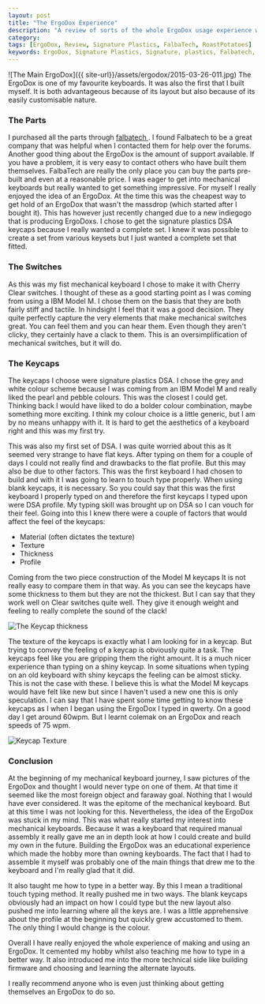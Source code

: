 ```yaml
---
layout: post
title: "The ErgoDox Experience"
description: "A review of sorts of the whole ErgoDox usage experience with signature plastics keycaps."
category: 
tags: [ErgoDox, Review, Signature Plastics, FalbaTech, RoastPotatoes]
keywords: ErgoDox, Signature Plastics, Signature, plastics, Falbatech, DSA, Keycaps, pbt, Falbatech, Howto, Build, Hand-made, geekhack, reddit, /r/mk, roastpotatoes, roast, potatoes,
---
```

![The Main ErgoDox]({{ site-url}}/assets/ergodox/2015-03-26-011.jpg)
The ErgoDox is one of my favourite keyboards. It was also the first that I built myself. It is both advantageous because of its layout but also because of its easily customisable  nature.

### The Parts
I purchased all the parts through [falbatech ](http://falbatech.pl). I found Falbatech to be a great company that was helpful when I contacted them for help over the forums. Another good thing about the ErgoDox is the amount of support available. If you have a problem, it is very easy to contact others who have built them themselves. FalbaTech are really the only place you can buy the parts pre-built and even at a reasonable price. I was eager to get into mechanical keyboards but really wanted to get something impressive. For myself I really enjoyed the idea of an ErgoDox. At the time this was the cheapest way to get hold of an ErgoDox that wasn't the massdrop (which started after I bought it). This has however just recently changed due to a new indiegogo that is producing ErgoDoxs. I chose to get the signature plastics DSA keycaps because I really wanted a complete set. I knew it was possible to create a set from various keysets but I just wanted a complete set that fitted.

### The Switches
As this was my fist mechanical keyboard I chose to  make it with Cherry Clear switches. I thought of these as a good starting point as I was coming from using a IBM Model M. I chose them on the basis that they are both fairly stiff and tactile. In hindsight I feel that it was a good decision. They quite perfectly capture the very elements that make mechanical switches great. You can feel them and you can hear them. Even though they aren't clicky, they certainly have a clack to them. This is an oversimplification of mechanical switches, but it will do.

### The Keycaps
The keycaps I  choose were signature plastics DSA. I chose the grey and white colour scheme because I was coming from an IBM Model M and really liked the pearl and pebble colours. This was the closest I could get. Thinking back I would have liked to do a bolder colour combination, maybe something more exciting. I think my colour choice is a little generic, but I am by no means unhappy with it. It is hard to get the aesthetics of a keyboard right and this was my first try.

This was also my first set of DSA. I was quite worried about this as It seemed very strange to have flat keys. After typing on them for a couple of days I could not really find and drawbacks to the flat profile. But this may also be due to other factors. This was the first keyboard I had chosen to build and with it I was going to learn to touch type properly. When using blank keycaps, it is necessary. So you could say that this was the first keyboard I properly typed on and therefore the first keycaps I  typed upon were DSA profile. My typing skill was brought up on DSA so I can vouch for their feel. Going into this I knew there were a couple of factors that would affect the feel of the keycaps:

* Material (often dictates the texture)
* Texture
* Thickness
* Profile

Coming from the two piece construction of the Model M keycaps It is not really easy to compare them in that way. As you can see the keycaps have some thickness to them but they are not the thickest. But I can say that they work well on Clear switches quite well. They give it enough weight and feeling to really complete the sound of the clack!

![The Keycap thickness]({{site-url}}/assets/ergodox/2015-03-27-026.jpg)

The texture of the keycaps is exactly what I am looking for in a keycap. But trying to convey the feeling of a keycap is obviously quite a task. The keycaps feel like you are gripping them the right amount. It is a much nicer experience than typing on a shiny keycap. In some situations when typing on an old keyboard with shiny keycaps the feeling can be almost sticky. This is not the case with these. I believe this is what the Model M keycaps would have felt like new but since I haven't used a new one this is only speculation. I can say that I have spent some time getting to know these keycaps as I when I began using the ErgoDox I typed in qwerty. On a good day I get around 60wpm. But I learnt colemak on an ErgoDox and reach speeds of 75 wpm.

![Keycap Texture]({{site-url}}/assets/ergodox/2015-03-27-025.jpg)
### Conclusion
At the beginning of my mechanical keyboard journey, I saw pictures of the ErgoDox and thought I would never type on one of them. At that time it seemed like the most foreign object and faraway goal. Nothing that I would  have ever considered. It was the epitome of the mechanical keyboard. But at this time I was not looking for this. Nevertheless, the idea of the ErgoDox was stuck in my mind. This was what really started my interest into mechanical keyboards. Because it was a keyboard that required manual assembly it really gave me an in depth look at how I could create and build my own in the future. Building the ErgoDox was an educational experience which made the hobby more than owning keyboards. The fact that I had to assemble it myself was probably one of the main things that drew me to the keyboard and I'm really glad that it did.

It also taught me how to type in a better way. By this I mean a traditional touch  typing method. It really  pushed me in two ways. The blank keycaps obviously had an impact on how I could type but the new layout also pushed me into learning where all the keys are. I was a little apprehensive about the profile at the beginning but quickly grew accustomed to them. The only thing I would change is the colour.

Overall I have really enjoyed the whole experience of making and using an ErgoDox. It cemented my hobby whilst also teaching me how to type in a better way. It also introduced me into the more technical side like building firmware and choosing and learning the alternate layouts. 

I really recommend anyone who is even just thinking about getting themselves an ErgoDox to do so.
